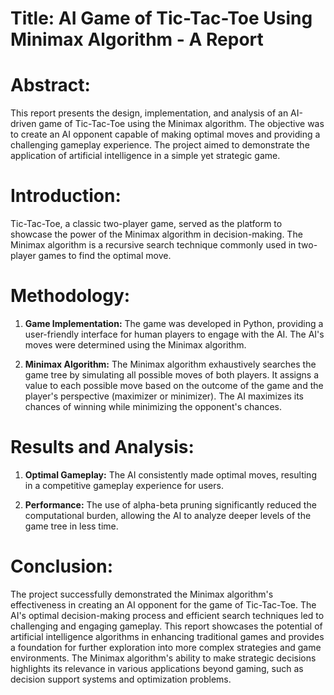# Title: AI Game of Tic-Tac-Toe Using Minimax Algorithm - A Report

# Abstract:

This report presents the design, implementation, and analysis of an AI-driven game of Tic-Tac-Toe using the Minimax algorithm. The objective was to create an AI opponent capable of making optimal moves and providing a challenging gameplay experience. The project aimed to demonstrate the application of artificial intelligence in a simple yet strategic game.

# Introduction:

Tic-Tac-Toe, a classic two-player game, served as the platform to showcase the power of the Minimax algorithm in decision-making. The Minimax algorithm is a recursive search technique commonly used in two-player games to find the optimal move.

# Methodology:

1. **Game Implementation:** The game was developed in Python, providing a user-friendly interface for human players to engage with the AI. The AI's moves were determined using the Minimax algorithm.

2. **Minimax Algorithm:** The Minimax algorithm exhaustively searches the game tree by simulating all possible moves of both players. It assigns a value to each possible move based on the outcome of the game and the player's perspective (maximizer or minimizer). The AI maximizes its chances of winning while minimizing the opponent's chances.

# Results and Analysis:

1. **Optimal Gameplay:** The AI consistently made optimal moves, resulting in a competitive gameplay experience for users.

2. **Performance:** The use of alpha-beta pruning significantly reduced the computational burden, allowing the AI to analyze deeper levels of the game tree in less time.

# Conclusion:

The project successfully demonstrated the Minimax algorithm's effectiveness in creating an AI opponent for the game of Tic-Tac-Toe. The AI's optimal decision-making process and efficient search techniques led to challenging and engaging gameplay. This report showcases the potential of artificial intelligence algorithms in enhancing traditional games and provides a foundation for further exploration into more complex strategies and game environments. The Minimax algorithm's ability to make strategic decisions highlights its relevance in various applications beyond gaming, such as decision support systems and optimization problems.
